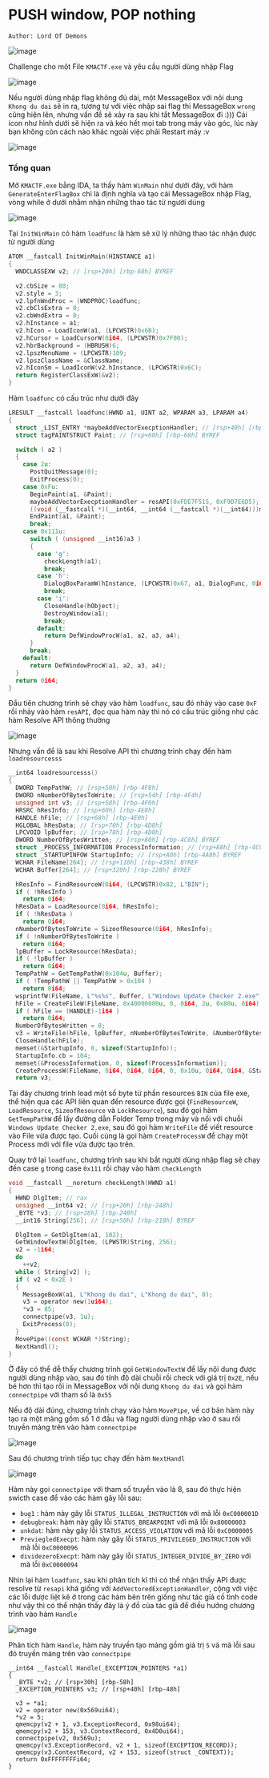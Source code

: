 # PUSH window, POP nothing

``Author: Lord Of Demons``

![image](https://github.com/user-attachments/assets/47fc8013-0c63-4704-8557-7a0ebc39a687)

Challenge cho một File ``KMACTF.exe`` và yêu cầu người dùng nhập Flag

![image](https://github.com/user-attachments/assets/3d36980e-f4f3-4bca-997b-df5118a15c6c)

Nếu người dùng nhập flag không đủ dài, một MessageBox với nội dung ``Khong du dai`` sẽ in ra, tương tự với việc nhập sai flag thì MessageBox ``wrong`` cũng hiện lên, nhưng vấn đề sẽ xảy ra sau khi tắt MessageBox đi :))) Cái icon như hình dưới sẽ hiện ra và kéo hết mọi tab trong máy vào góc, lúc này bạn không còn cách nào khác ngoài việc phải Restart máy :v 

![image](https://github.com/user-attachments/assets/e2b5f9ec-48e2-4ff6-b534-e8e09d71df89)

### Tổng quan

Mở ``KMACTF.exe`` bằng IDA, ta thấy hàm ``WinMain`` như dưới đây, với hàm ``GenerateEnterFlagBox`` chỉ là định nghĩa và tạo cái MessageBox nhập Flag, vòng while ở dưới nhằm nhận những thao tác từ người dùng

![image](https://github.com/user-attachments/assets/11ce685d-9b7b-4f32-9547-04050501e466)

Tại ``InitWinMain`` có hàm ``loadfunc`` là hàm sẽ xử lý những thao tác nhận được từ người dùng

```c
ATOM __fastcall InitWinMain(HINSTANCE a1)
{
  WNDCLASSEXW v2; // [rsp+20h] [rbp-68h] BYREF

  v2.cbSize = 80;
  v2.style = 3;
  v2.lpfnWndProc = (WNDPROC)loadfunc;
  v2.cbClsExtra = 0;
  v2.cbWndExtra = 0;
  v2.hInstance = a1;
  v2.hIcon = LoadIconW(a1, (LPCWSTR)0x6B);
  v2.hCursor = LoadCursorW(0i64, (LPCWSTR)0x7F00);
  v2.hbrBackground = (HBRUSH)6;
  v2.lpszMenuName = (LPCWSTR)109;
  v2.lpszClassName = &ClassName;
  v2.hIconSm = LoadIconW(v2.hInstance, (LPCWSTR)0x6C);
  return RegisterClassExW(&v2);
}
```

Hàm ``loadfunc`` có cấu trúc như dưới đây

```c
LRESULT __fastcall loadfunc(HWND a1, UINT a2, WPARAM a3, LPARAM a4)
{
  struct _LIST_ENTRY *maybeAddVectorExecptionHandler; // [rsp+40h] [rbp-88h]
  struct tagPAINTSTRUCT Paint; // [rsp+60h] [rbp-68h] BYREF

  switch ( a2 )
  {
    case 2u:
      PostQuitMessage(0);
      ExitProcess(0);
    case 0xFu:
      BeginPaint(a1, &Paint);
      maybeAddVectorExecptionHandler = resAPI(0xFDE7F515, 0xF9D7E6D5);
      ((void (__fastcall *)(__int64, __int64 (__fastcall *)(__int64)))maybeAddVectorExecptionHandler)(1i64, Handle);
      EndPaint(a1, &Paint);
      break;
    case 0x111u:
      switch ( (unsigned __int16)a3 )
      {
        case 'g':
          checkLength(a1);
          break;
        case 'h':
          DialogBoxParamW(hInstance, (LPCWSTR)0x67, a1, DialogFunc, 0i64);
          break;
        case 'i':
          CloseHandle(hObject);
          DestroyWindow(a1);
          break;
        default:
          return DefWindowProcW(a1, a2, a3, a4);
      }
      break;
    default:
      return DefWindowProcW(a1, a2, a3, a4);
  }
  return 0i64;
}
```

Đầu tiên chương trình sẽ chạy vào hàm ``loadfunc``, sau đó nhảy vào case ``0xF`` rồi nhảy vào hàm ``resAPI``, đọc qua hàm này thì nó có cấu trúc giống như các hàm Resolve API thông thường

![image](https://github.com/user-attachments/assets/6389397f-6b5c-4f44-89d5-7688d25a46bf)

Nhưng vấn đề là sau khi Resolve API thì chương trình chạy đến hàm ``loadresourcesss``

```c
__int64 loadresourcesss()
{
  DWORD TempPathW; // [rsp+50h] [rbp-4F8h]
  DWORD nNumberOfBytesToWrite; // [rsp+54h] [rbp-4F4h]
  unsigned int v3; // [rsp+58h] [rbp-4F0h]
  HRSRC hResInfo; // [rsp+60h] [rbp-4E8h]
  HANDLE hFile; // [rsp+68h] [rbp-4E0h]
  HGLOBAL hResData; // [rsp+70h] [rbp-4D8h]
  LPCVOID lpBuffer; // [rsp+78h] [rbp-4D0h]
  DWORD NumberOfBytesWritten; // [rsp+80h] [rbp-4C8h] BYREF
  struct _PROCESS_INFORMATION ProcessInformation; // [rsp+88h] [rbp-4C0h] BYREF
  struct _STARTUPINFOW StartupInfo; // [rsp+A0h] [rbp-4A8h] BYREF
  WCHAR FileName[264]; // [rsp+110h] [rbp-438h] BYREF
  WCHAR Buffer[264]; // [rsp+320h] [rbp-228h] BYREF

  hResInfo = FindResourceW(0i64, (LPCWSTR)0x82, L"BIN");
  if ( !hResInfo )
    return 0i64;
  hResData = LoadResource(0i64, hResInfo);
  if ( !hResData )
    return 0i64;
  nNumberOfBytesToWrite = SizeofResource(0i64, hResInfo);
  if ( !nNumberOfBytesToWrite )
    return 0i64;
  lpBuffer = LockResource(hResData);
  if ( !lpBuffer )
    return 0i64;
  TempPathW = GetTempPathW(0x104u, Buffer);
  if ( !TempPathW || TempPathW > 0x104 )
    return 0i64;
  wsprintfW(FileName, L"%s%s", Buffer, L"Windows Update Checker 2.exe");
  hFile = CreateFileW(FileName, 0x40000000u, 0, 0i64, 2u, 0x80u, 0i64);
  if ( hFile == (HANDLE)-1i64 )
    return 0i64;
  NumberOfBytesWritten = 0;
  v3 = WriteFile(hFile, lpBuffer, nNumberOfBytesToWrite, &NumberOfBytesWritten, 0i64);
  CloseHandle(hFile);
  memset(&StartupInfo, 0, sizeof(StartupInfo));
  StartupInfo.cb = 104;
  memset(&ProcessInformation, 0, sizeof(ProcessInformation));
  CreateProcessW(FileName, 0i64, 0i64, 0i64, 0, 0x10u, 0i64, 0i64, &StartupInfo, &ProcessInformation);
  return v3;
```

Tại đây chương trình load một số byte từ phần resources ``BIN`` của file exe, thể hiện qua các API liên quan đến resource được gọi (``FindResourceW``, ``LoadResource``, ``SizeofResource`` và ``LockResource``), sau đó gọi hàm ``GetTempPathW`` để lấy đường dẫn Folder Temp trong máy và nối với chuỗi ``Windows Update Checker 2.exe``, sau đó gọi hàm ``WriteFile`` để viết resource vào File vừa được tạo. Cuối cùng là gọi hàm ``CreateProcessW`` để chạy một Process mới với file vừa được tạo trên.

Quay trở lại ``loadfunc``, chương trình sau khi bắt người dùng nhập flag sẽ chạy đến case ``g`` trong case ``0x111`` rồi chạy vào hàm ``checkLength``

```c
void __fastcall __noreturn checkLength(HWND a1)
{
  HWND DlgItem; // rax
  unsigned __int64 v2; // [rsp+20h] [rbp-248h]
  _BYTE *v3; // [rsp+28h] [rbp-240h]
  __int16 String[256]; // [rsp+50h] [rbp-218h] BYREF

  DlgItem = GetDlgItem(a1, 102);
  GetWindowTextW(DlgItem, (LPWSTR)String, 256);
  v2 = -1i64;
  do
    ++v2;
  while ( String[v2] );
  if ( v2 < 0x2E )
  {
    MessageBoxW(a1, L"Khong du dai", L"Khong du dai", 0);
    v3 = operator new(1ui64);
    *v3 = 85;
    connectpipe(v3, 1u);
    ExitProcess(0);
  }
  MovePipe((const WCHAR *)String);
  NextHandl();
}
```

Ở đây có thể dễ thấy chương trình gọi ``GetWindowTextW`` để lấy nội dung được người dùng nhập vào, sau đó tính độ dài chuỗi rồi check với giá trị ``0x2E``, nếu bé hơn thì tạo rồi in MessageBox với nội dung ``Khong du dai`` và gọi hàm ``connectpipe`` với tham số là ``0x55``

Nếu độ dài đúng, chương trình chạy vào hàm ``MovePipe``, về cơ bản hàm này tạo ra một mảng gồm số 1 ở đầu và flag người dùng nhập vào ở sau rồi truyền mảng trên vào hàm ``connectpipe``

![image](https://github.com/user-attachments/assets/2d61a281-52bc-485d-a426-7d4e0977b52b)

Sau đó chương trình tiếp tục chạy đến hàm ``NextHandl``

![image](https://github.com/user-attachments/assets/6b6fd9d0-07ec-4d02-bdba-ab14a3279820)

Hàm này gọi ``connectpipe`` với tham số truyền vào là 8, sau đó thực hiện swicth case để vào các hàm gây lỗi sau:
- ``bug1`` : hàm này gây lỗi ``STATUS_ILLEGAL_INSTRUCTION`` với mã lỗi ``0xC000001D``
- ``debugbreak``: hàm này gây lỗi ``STATUS_BREAKPOINT`` với mã lỗi ``0x80000003``
- ``unkdat``: hàm này gây lỗi ``STATUS_ACCESS_VIOLATION`` với mã lỗi ``0xC0000005``
- ``PreviegledExecpt``: hàm này gây lỗi ``STATUS_PRIVILEGED_INSTRUCTION`` với mã lỗi ``0xC0000096``
- ``dividezeroExecpt``: hàm này gây lỗi ``STATUS_INTEGER_DIVIDE_BY_ZERO`` với mã lỗi ``0xC0000094``

Nhìn lại hàm ``loadfunc``, sau khi phân tích kĩ thì có thể nhận thấy API được resolve từ ``resapi`` khá giống với ``AddVectoredExceptionHandler``, cộng với việc các lỗi được liệt kê ở trong các hàm bên trên giống như tác giả cố tình code như vậy thì có thể nhận thấy đây là ý đồ của tác giả để điều hướng chương trình vào hàm ``Handle``

![image](https://github.com/user-attachments/assets/3bcaf99d-314b-446b-9dcb-7f025945b816)

Phân tích hàm ``Handle``, hàm này truyền tạo mảng gồm giá trị ``5`` và mã lỗi sau đó truyền mảng trên vào ``connectpipe``

```
__int64 __fastcall Handle(_EXCEPTION_POINTERS *a1)
{
  _BYTE *v2; // [rsp+30h] [rbp-58h]
  _EXCEPTION_POINTERS v3; // [rsp+40h] [rbp-48h]

  v3 = *a1;
  v2 = operator new(0x569ui64);
  *v2 = 5;
  qmemcpy(v2 + 1, v3.ExceptionRecord, 0x98ui64);
  qmemcpy(v2 + 153, v3.ContextRecord, 0x4D0ui64);
  connectpipe(v2, 0x569u);
  qmemcpy(v3.ExceptionRecord, v2 + 1, sizeof(EXCEPTION_RECORD));
  qmemcpy(v3.ContextRecord, v2 + 153, sizeof(struct _CONTEXT));
  return 0xFFFFFFFFi64;
}
```
